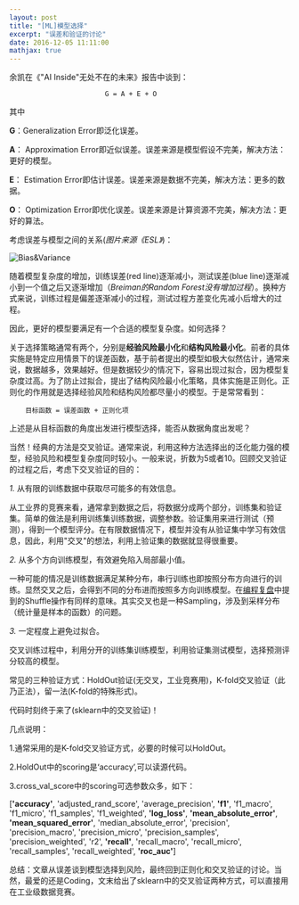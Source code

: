 ```yaml
---
layout: post
title: "[ML]模型选择"
excerpt: "误差和验证的讨论"
date: 2016-12-05 11:11:00
mathjax: true
---
```

<script type="text/javascript" src="http://cdn.mathjax.org/mathjax/latest/MathJax.js?config=default"></script>

余凯在《"AI Inside"无处不在的未来》报告中谈到：

                            G = A + E + O

其中

**G**：Generalization Error即泛化误差。

**A**： Approximation Error即近似误差。误差来源是模型假设不完美，解决方法：更好的模型。

**E**： Estimation Error即估计误差。误差来源是数据不完美，解决方法：更多的数据。

**O**： Optimization Error即优化误差。误差来源是计算资源不完美，解决方法：更好的算法。

考虑误差与模型之间的关系(_图片来源《ESL》_)：

![Bias&Variance](http://ww3.sinaimg.cn/mw690/aba7d18bgw1faguvucn98j20hk0db41m.jpg)

随着模型复杂度的增加，训练误差(red line)逐渐减小，测试误差(blue line)逐渐减小到一个值之后又逐渐增加（_Breiman的Random Forest没有增加过程_）。换种方式来说，训练过程是偏差逐渐减小的过程，测试过程方差变化先减小后增大的过程。

因此，更好的模型要满足有一个合适的模型复杂度。如何选择？

关于选择策略通常有两个，分别是**经验风险最小化**和**结构风险最小化**。前者的具体实施是特定应用情景下的误差函数，基于前者提出的模型如极大似然估计，通常来说，数据越多，效果越好。但是数据较少的情况下，容易出现过拟合，因为模型复杂度过高。为了防止过拟合，提出了结构风险最小化策略，具体实施是正则化。正则化的作用就是选择经验风险和结构风险都尽量小的模型。于是常常看到：

        目标函数 = 误差函数 + 正则化项

上述是从目标函数的角度出发进行模型选择，能否从数据角度出发呢？

当然！经典的方法是交叉验证。通常来说，利用这种方法选择出的泛化能力强的模型，经验风险和模型复杂度同时较小。一般来说，折数为5或者10。回顾交叉验证的过程之后，考虑下交叉验证的目的：

*1.* 从有限的训练数据中获取尽可能多的有效信息。

从工业界的竞赛来看，通常拿到数据之后，将数据分成两个部分，训练集和验证集。简单的做法是利用训练集训练数据，调整参数。验证集用来进行测试（预测），得到一个模型评分。在有限数据情况下，模型并没有从验证集中学习有效信息，因此，利用"交叉"的想法，利用上验证集的数据就显得很重要。

*2.* 从多个方向训练模型，有效避免陷入局部最小值。

一种可能的情况是训练数据满足某种分布，串行训练也即按照分布方向进行的训练。显然交叉之后，会得到不同的分布进而按照多方向训练模型。在[编程复盘](https://zhpmatrix.github.io/2016/12/04/coding-tricks/)中提到的Shuffle操作有同样的意味。其实交叉也是一种Sampling，涉及到采样分布（统计量是样本的函数）的问题。

*3.* 一定程度上避免过拟合。

交叉训练过程中，利用分开的训练集训练模型，利用验证集测试模型，选择预测评分较高的模型。

常见的三种验证方式：HoldOut验证(无交叉，工业竞赛用)，K-fold交叉验证（此乃正法），留一法(K-fold的特殊形式)。

代码时刻终于来了(sklearn中的交叉验证)！

<script src="https://gist.github.com/zhpmatrix/0858ea5a4ba3182597938ead60d49174.js"></script>

几点说明：

1.通常采用的是K-fold交叉验证方式，必要的时候可以HoldOut。

2.HoldOut中的scoring是‘accuracy’,可以读源代码。

3.cross_val_score中的scoring可选参数众多，如下：

[**'accuracy'**, 'adjusted_rand_score', 'average_precision', **'f1'**, 'f1_macro', 'f1_micro', 'f1_samples', 'f1_weighted', **'log_loss'**, **'mean_absolute_error'**, **'mean_squared_error'**, 'median_absolute_error', 'precision', 'precision_macro', 'precision_micro', 'precision_samples', 'precision_weighted', 'r2', **'recall'**, 'recall_macro', 'recall_micro', 'recall_samples', 'recall_weighted', **'roc_auc'**]

总结：文章从误差谈到模型选择到风险，最终回到正则化和交叉验证的讨论。当然，最爱的还是Coding，文末给出了sklearn中的交叉验证两种方式，可以直接用在工业级数据竞赛。





